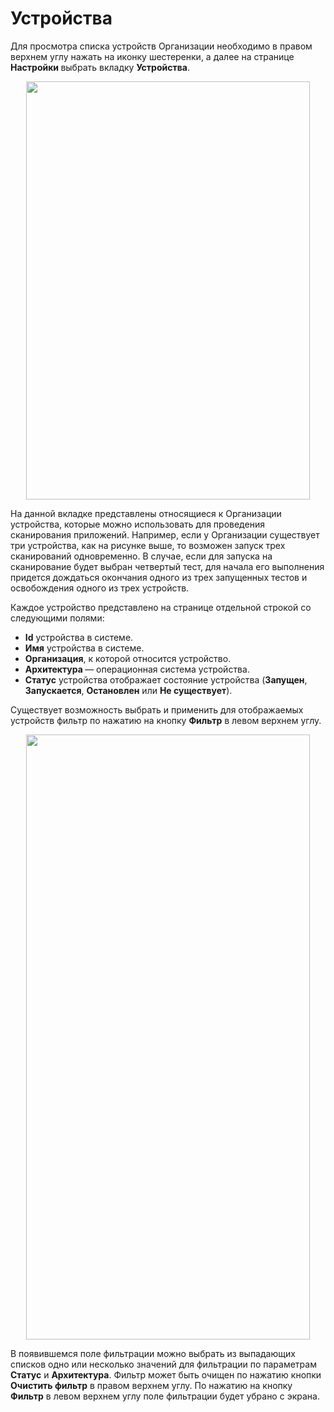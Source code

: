 # Устройства

  <p>Для просмотра списка устройств Организации необходимо в правом верхнем углу нажать на иконку шестеренки, а далее на странице <strong>Настройки </strong>выбрать вкладку <strong>Устройства</strong>.</p>
  <p style="text-align: center"><img height="669" src="../assets/images/image78.png" width="95%" /></p>
  <p>На данной вкладке представлены относящиеся к Организации устройства, которые можно использовать для проведения сканирования приложений. Например, если у Организации существует три устройства, как на рисунке выше, то возможен запуск трех сканирований одновременно. В случае, если для запуска на сканирование будет выбран четвертый тест, для начала его выполнения придется дождаться окончания одного из трех запущенных тестов и освобождения одного из трех устройств. </p>
  <p>Каждое устройство представлено на странице отдельной строкой со следующими полями:</p>
  <ul class="Disc">
    <li><strong>Id</strong> устройства в системе.</li>
    <li><strong>Имя</strong> устройства в системе.</li>
    <li><strong>Организация</strong>, к которой относится устройство.</li>
    <li><strong>Архитектура </strong>— операционная система устройства.</li>
    <li><strong>Статус</strong> устройства отображает состояние устройства (<strong>Запущен</strong>, <strong>Запускается</strong>, <strong>Остановлен</strong> или <strong>Не существует</strong>).</li>
  </ul>
  <p>Существует возможность выбрать и применить для отображаемых устройств фильтр по нажатию на кнопку <strong>Фильтр</strong> в левом верхнем углу.</p>
  <p style="text-align: center"><img height="968" src="../assets/images/image53.png" width="95%" /></p>
  <p>В появившемся поле фильтрации можно выбрать из выпадающих списков одно или несколько значений для фильтрации по параметрам <strong>Статус</strong> и <strong>Архитектура</strong>. Фильтр может быть очищен по нажатию кнопки <strong>Очистить фильтр</strong> в правом верхнем углу. По нажатию на кнопку <strong>Фильтр</strong> в левом верхнем углу поле фильтрации будет убрано с экрана.</p>
  <p> </p>
</body>
</html>